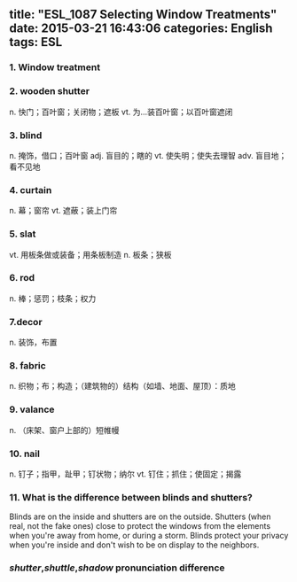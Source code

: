 title: "ESL_1087 Selecting Window Treatments"
date: 2015-03-21 16:43:06
categories: English
tags: ESL
---
### 1. Window treatment
### 2. wooden shutter
n. 快门；百叶窗；关闭物；遮板
vt. 为…装百叶窗；以百叶窗遮闭
### 3. blind
n. 掩饰，借口；百叶窗
adj. 盲目的；瞎的
vt. 使失明；使失去理智
adv. 盲目地；看不见地
### 4. curtain
n. 幕；窗帘
vt. 遮蔽；装上门帘
### 5. slat
vt. 用板条做或装备；用条板制造
n. 板条；狭板
### 6. rod
n. 棒；惩罚；枝条；权力
### 7.decor
n. 装饰，布置
### 8. fabric
n. 织物；布；构造；（建筑物的）结构（如墙、地面、屋顶）：质地
### 9. valance
n. （床架、窗户上部的）短帷幔
### 10. nail
n. 钉子；指甲，趾甲；钉状物；纳尔
vt. 钉住；抓住；使固定；揭露

### 11. What is the difference between blinds and shutters?
Blinds are on the inside and shutters are on the outside. Shutters (when real,
not the fake ones) close to protect the windows from the elements when
you're away from home, or during a storm. Blinds protect your privacy when
you're inside and don't wish to be on display to the neighbors.

### *shutter*,*shuttle*,*shadow* pronunciation difference